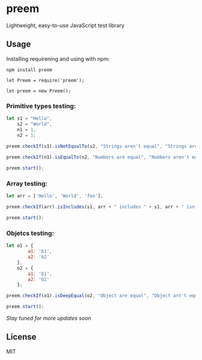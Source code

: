 # preem

Lightweight, easy-to-use JavaScript test library

## Usage

Installing requirening and using with npm:

```
npm install preem
    
let Preem = require('preem');

let preem = new Preem();
```

### Primitive types testing:

```javascript
let s1 = "Hello",
    s2 = "World",
    n1 = 1,
    n2 = 1;
            
preem.checkIf(s1).isNotEqualTo(s2, "Strings aren't equal", "Strings are equal"); // Strings aren't equal

preem.checkIf(n1).isEqualTo(n2, "Numbers are equal", "Numbers aren't equal"); // Numbers are equal

preem.start();
```
### Array testing:

```javascript
let arr = ['Hello', 'World', 'foo'];

preem.checkIf(arr).isIncludes(s1, arr + " includes " + s1, arr + " isn't includes " + s1); // Hello,World,foo includes Hello 

preem.start();
```
    
### Objetcs testing:

```javascript
let o1 = {
        a1: 'b1',
        a2: 'b2'
    },
    o2 = {
        a1: 'b1',
        a2: 'b2'
    };

preem.checkIf(o1).isDeepEqual(o2, "Object are equal", "Object arn't equal"); // Object are equal 

preem.start();
```

*Stay tuned for more updates soon*

## License

MIT
